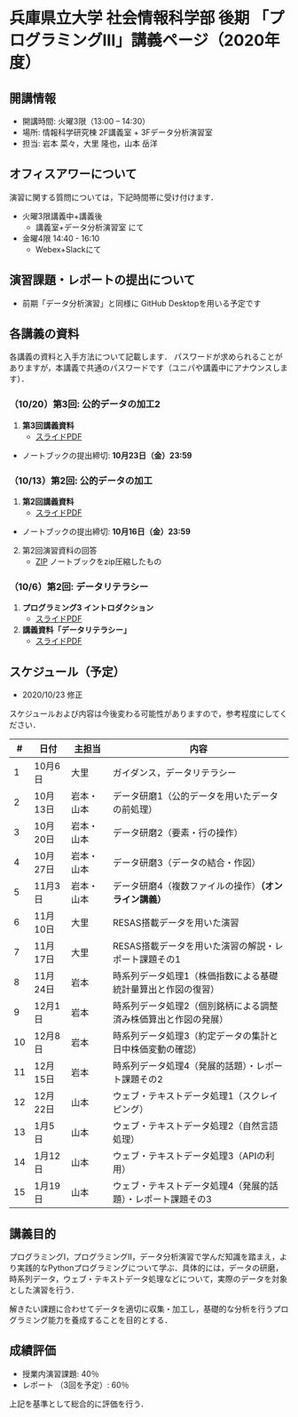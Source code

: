 # 兵庫県立大学 社会情報科学部 後期 「プログラミングIII」講義ページ（2020年度）

## 開講情報
- 開講時間: 火曜3限（13:00 – 14:30）
- 場所: 情報科学研究棟 2F講義室 + 3Fデータ分析演習室
- 担当: 岩本 菜々，大里 隆也，⼭本 岳洋

## オフィスアワーについて
演習に関する質問については，下記時間帯に受け付けます．
- 火曜3限講義中+講義後
  - 講義室+データ分析演習室 にて
- 金曜4限 14:40 - 16:10
  - Webex+Slackにて

## 演習課題・レポートの提出について
- 前期「データ分析演習」と同様に GitHub Desktopを用いる予定です


## 各講義の資料
各講義の資料と入手方法について記載します．
パスワードが求められることがありますが，本講義で共通のパスワードです（ユニパや講義中にアナウンスします）．

### （10/20）第3回: 公的データの加工2

1. **第3回講義資料**
   - [スライドPDF](/materials/03/2020prog3_week03.pdf)
- ノートブックの提出締切: **10月23日（金）23:59**

### （10/13）第2回: 公的データの加工

1. **第2回講義資料**
   - [スライドPDF](materials/02/2020prog3_week2.pdf)
- ノートブックの提出締切: **10月16日（金）23:59**

2. 第2回演習資料の回答
   - [ZIP](materials/02/week02_JBxxxxxx_answer.ipynb.zip) ノートブックをzip圧縮したもの

### （10/6）第2回: データリテラシー

1. **プログラミング3 イントロダクション**
   - [スライドPDF](materials/01/2020prog3_week1_intro.pdf)
2. **講義資料「データリテラシー」**
   - [スライドPDF](materials/01/2020prog3_week1_literacy.pdf)


## スケジュール（予定）
- 2020/10/23 修正

スケジュールおよび内容は今後変わる可能性がありますので，参考程度にしてください．


| #   | 日付     | 主担当     | 内容                                                            |
| --- | -------- | ---------- | --------------------------------------------------------------- |
| 1   | 10月6日  | 大里       | ガイダンス，データリテラシー                                    |
| 2   | 10月13日 | 岩本・山本 | データ研磨1（公的データを用いたデータの前処理）                 |
| 3   | 10月20日 | 岩本・山本 | データ研磨2（要素・行の操作）                                   |
| 4   | 10月27日 | 岩本・山本 | データ研磨3（データの結合・作図）                               |
| 5   | 11月3日  | 岩本・山本 | データ研磨4（複数ファイルの操作）**（オンライン講義）**         |
| 6   | 11月10日 | 大里       | RESAS搭載データを用いた演習                                     |
| 7   | 11月17日 | 大里       | RESAS搭載データを用いた演習の解説・レポート課題その1            |
| 8   | 11月24日 | 岩本       | 時系列データ処理1（株価指数による基礎統計量算出と作図の復習）   |
| 9   | 12月1日  | 岩本       | 時系列データ処理2（個別銘柄による調整済み株価算出と作図の発展） |
| 10  | 12月8日  | 岩本       | 時系列データ処理3（約定データの集計と日中株価変動の確認）       |
| 11  | 12月15日 | 岩本       | 時系列データ処理4（発展的話題）・レポート課題その2              |
| 12  | 12月22日 | 山本       | ウェブ・テキストデータ処理1（スクレイピング）                   |
| 13  | 1月5日   | 山本       | ウェブ・テキストデータ処理2（自然言語処理）                     |
| 14  | 1月12日  | 山本       | ウェブ・テキストデータ処理3（APIの利用）                        |
| 15  | 1月19日  | 山本       | ウェブ・テキストデータ処理4（発展的話題）・レポート課題その3    |

## 講義目的
プログラミングI，プログラミングII，データ分析演習で学んだ知識を踏まえ，より実践的なPythonプログラミングについて学ぶ．具体的には，データの研磨，時系列データ，ウェブ・テキストデータ処理などについて，実際のデータを対象とした演習を行う．

解きたい課題に合わせてデータを適切に収集・加工し，基礎的な分析を行うプログラミング能力を養成することを目的とする．


## 成績評価
- 授業内演習課題: 40％
- レポート （3回を予定）: 60％

上記を基準として総合的に評価を⾏う．
